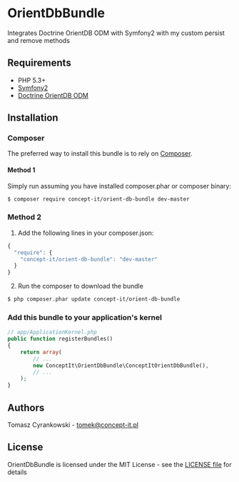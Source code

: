 OrientDbBundle
==============

Integrates Doctrine OrientDB ODM with Symfony2 with my custom persist and remove methods

## Requirements

* PHP 5.3+
* [Symfony2](http://symfony.com)
* [Doctrine OrientDB ODM](http://www.doctrine-project.org/projects/orientdb-odm.html)

## Installation

### Composer

The preferred way to install this bundle is to rely on [Composer](http://getcomposer.org).

#### Method 1

Simply run assuming you have installed composer.phar or composer binary:

```bash
$ composer require concept-it/orient-db-bundle dev-master
```

### Method 2

1. Add the following lines in your composer.json:

```js
{
  "require": {
    "concept-it/orient-db-bundle": "dev-master"
  }
}
```

2. Run the composer to download the bundle

```bash
$ php composer.phar update concept-it/orient-db-bundle
```

### Add this bundle to your application's kernel

```php
// app/ApplicationKernel.php
public function registerBundles()
{
    return array(
        // ...
        new ConceptIt\OrientDbBundle\ConceptItOrientDbBundle(),
        // ...
    );
}
```

## Authors

Tomasz Cyrankowski - <tomek@concept-it.pl>

## License

OrientDbBundle is licensed under the MIT License - see the [LICENSE file](https://github.com/tomcyr/OrientDbBundle/blob/master/LICENSE) for details
